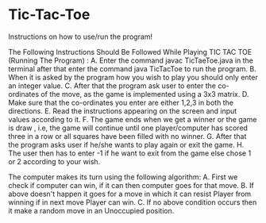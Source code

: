 # Tic-Tac-Toe

Instructions on how to use/run the program!

The Following Instructions Should Be Followed While Playing TIC TAC TOE (Running The Program) :
    A. Enter the command javac TicTaeToe.java in the terminal after that enter the command java TicTacToe to run the program.
    B. When it is asked by the program how you wish to play you should only enter an integer value.
    C. After that the program ask user to enter the co-ordinates of the move, as the game is implemented using a 3x3 matrix.
    D. Make sure that the co-ordinates you enter are either 1,2,3 in both the directions.
    E. Read the instructions appearing on the screen and input values according to it.
    F. The game ends when we get a winner or the game is draw , i.e, the game will continue until one player/computer has scored three in a row or all squares have been filled with no winner.
    G. After that the program asks user if he/she wants to play again or exit the game.
    H. The user then has to enter -1 if he want to exit from the game else chose 1 or 2 according to your wish.

    
The computer makes its turn using the following algorithm:
    A. First we check if computer can win, if it can then computer goes for that move.
    B. If above doesn't happen it goes for a move in which it can resist Player from winning if in next move Player can win.
    C. If no above condition occurs then it make a random move in an Unoccupied position.
